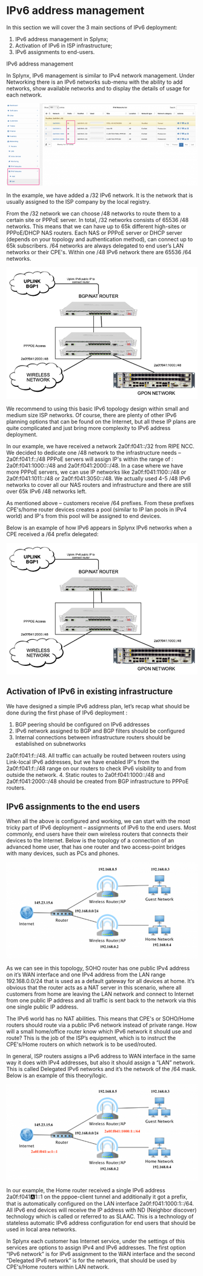 IPv6 address management
======================

In this section we will cover the 3 main sections of IPv6 deployment:

1. IPv6 address management in Splynx;
2. Activation of IPv6 in ISP infrastructure;
3. IPv6 assignments to end-users.

IPv6 address management

In Splynx, IPv6 management is similar to IPv4 network management. Under Networking there is an IPv6 networks sub-menu with the ability to add networks, show available networks and to display the details of usage for each network.

![IPv6](ipv61.png)


In the example, we have added a /32 IPv6 network. It is the network that is usually assigned to the ISP company by the local registry.

From the /32 network we can choose /48 networks to route them to a certain site or PPPoE server. In total, /32 networks consists of 65536 /48 networks. This means that we can have up to 65k different high-sites or PPPoE/DHCP NAS routers. Each NAS or PPPoE server or DHCP server (depends on your topology and authentication method), can connect up to 65k subscribers. /64 networks are always delegated to end user’s LAN networks or their CPE's. Within one /48 IPv6 network there are 65536 /64 networks.

![IPv6](ipv62.png)

We recommend to using this basic IPv6 topology design within small and medium size ISP networks. Of course, there are plenty of other IPv6 planning options that can be found on the Internet, but all these IP plans are quite complicated and just bring more complexity to IPv6 address deployment.

In our example, we have received a network 2a0f:f041::/32 from RIPE NCC.
We decided to dedicate one /48 network to the infrastructure needs – 2a0f:f041:f::/48
PPPoE servers will assign IP's within the range of : 2a0f:f041:1000::/48 and 2a0f:f041:2000::/48.
In a case where we have more PPPoE servers, we can use IP networks like 2a0f:f041:1100::/48 or 2a0f:f041:1011::/48 or 2a0f:f041:3050::/48. We actually  used 4-5 /48 IPv6 networks to cover all our NAS routers and infrastructure and there are still over 65k IPv6 /48 networks left.

As mentioned above – customers receive /64 prefixes. From these prefixes CPE's/home router devices creates a pool (similar to IP lan pools in IPv4 world) and IP's from this pool will be assigned to end devices.

Below is an example of how IPv6 appears in Splynx IPv6 networks when a CPE received a /64 prefix delegated:

![IPv6](ipv62.png)

## Activation of IPv6 in existing infrastructure

We have designed a simple IPv6 address plan, let’s recap what should be done during the first phase of IPv6 deployment :
1. BGP peering should be configured on IPv6 addresses
2. IPv6 network assigned to BGP and BGP filters should be configured
3. Internal connections between infrastructure routers should be established on subnetworks

2a0f:f041:f::/48. All traffic can actually be routed between routers using Link-local IPv6 addresses, but we have enabled IP's from the 2a0f:f041:f::/48 range on our routers to check IPv6 visibility to and from outside the network.
4. Static routes to 2a0f:f041:1000::/48 and 2a0f:f041:2000::/48 should be created from BGP infrastructure to PPPoE routers.

## IPv6 assignments to the end users

When all the above is configured and working, we can start with the most tricky part of IPv6 deployment – assignments of IPv6 to the end users.
Most commonly, end users have their own wireless routers that connects their devices to the Internet.
Below is the topology of a connection of an advanced home user, that has one router and two access-point bridges with many devices, such as PCs and phones.

![IPv6](ipv64.png)

As we can see in this topology, SOHO router has one public IPv4 address on it’s WAN interface and one IPv4 address from the LAN range 192.168.0.0/24 that is used as a default gateway for all devices at home. It’s obvious that the router acts as a NAT server in this scenario, where all customers from home are leaving the LAN network and connect to Internet from one public IP address and all traffic is sent back to the network via this one single public IP address.

The IPv6 world has no NAT abilities. This means that CPE's or SOHO/Home routers should route via a public IPv6 network instead of private range. How will a small home/office router know which IPv6 network it should use and route? This is the job of the ISP’s equipment, which is to instruct the CPE's/Home routers on which network is to be used/routed.

In general, ISP routers assigns a IPv6 address to WAN interface in the same way  it does with IPv4 addresses, but also it should assign a “LAN” network. This is called Delegated IPv6 networks and it’s the network of the /64 mask.
Below is an example of this theory/logic.

![IPv6](ipv65.png)

In our example, the Home router received a single IPv6 address 2a0f:f041:a:1::1 on the pppoe-client tunnel and additionally it got a prefix, that is automatically configured on the LAN interface 2a0f:f041:1000:1::/64. All IPv6 end devices will receive the IP address with ND (Neighbor discover) technology which is called or referred to as SLAAC. This is a technology of stateless automatic IPv6 address configuration for end users that should be used in local area networks.

In Splynx each customer has Internet service, under the settings of this services are options to assign IPv4 and IPv6 addresses.
The first option “IPv6 network” is for IPv6 assignment to the WAN interface and the second “Delegated IPv6 network” is for the network, that should be used by CPE's/Home routers within LAN network.
